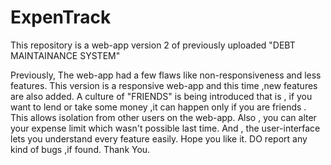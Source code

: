 # ExpenTrack
This repository is a web-app version 2 of previously uploaded "DEBT MAINTAINANCE SYSTEM"

Previously, The web-app had a few flaws like non-responsiveness and less features.
This version is a responsive web-app and this time ,new features are also added.
A culture of "FRIENDS" is being introduced that is , if you want to lend or take some money ,it can happen only
 if you are friends . This allows isolation from other users on the web-app.
 Also , you can alter your expense limit which wasn't possible last time.
 And , the user-interface lets you understand every feature easily.
 Hope you like it.
 DO report any kind of bugs ,if found.
 Thank You.
